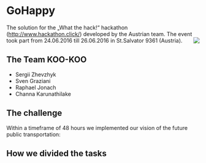# GoHappy
The solution for the „What the hack!“ hackathon (http://www.hackathon.click/) developed by the Austrian team. The event took part from 24.06.2016 till 26.06.2016 in St.Salvator 9361 (Austria).
<img style="float: right;" src="wth.png">

## The Team KOO-KOO

 * Sergii Zhevzhyk
 * Sven Graziani
 * Raphael Jonach
 * Channa Karunathilake


## The challenge

Within a timeframe of 48 hours we implemented our vision of the future public transportation:

## How we divided the tasks


